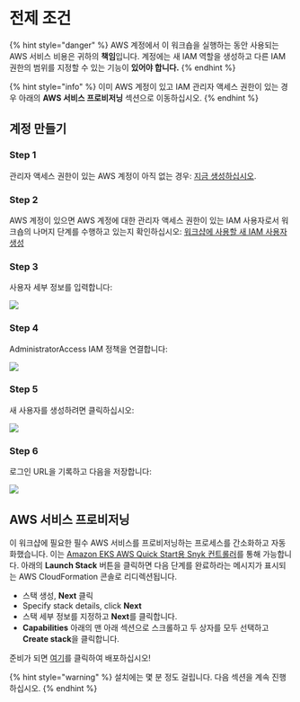 # 전제 조건

{% hint style="danger" %}
AWS 계정에서 이 워크숍을 실행하는 동안 사용되는 AWS 서비스 비용은 귀하의 **책임**입니다. 계정에는 새 IAM 역할을 생성하고 다른 IAM 권한의 범위를 지정할 수 있는 기능이 **있어야 합니다.**
{% endhint %}

{% hint style="info" %}
이미 AWS 계정이 있고 IAM 관리자 액세스 권한이 있는 경우 아래의 **AWS 서비스 프로비저닝** 섹션으로 이동하십시오.
{% endhint %}

## 계정 만들기

### Step 1

관리자 액세스 권한이 있는 AWS 계정이 아직 없는 경우: [지금 생성하십시오](http://docs.aws.amazon.com/connect/latest/adminguide/gettingstarted.html#sign-up-for-aws).

### Step 2

AWS 계정이 있으면 AWS 계정에 대한 관리자 액세스 권한이 있는 IAM 사용자로서 워크숍의 나머지 단계를 수행하고 있는지 확인하십시오: [워크샵에 사용할 새 IAM 사용자 생성](https://console.aws.amazon.com/iam/home?region=us-east-1#/users$new)

### Step 3

사용자 세부 정보를 입력합니다:

![](https://partner-workshop-assets.s3.us-east-2.amazonaws.com/iam-1-create-user.png)

### Step 4

AdministratorAccess IAM 정책을 연결합니다:

![](https://partner-workshop-assets.s3.us-east-2.amazonaws.com/iam-2-attach-policy%20\(1\).png)

### Step 5

새 사용자를 생성하려면 클릭하십시오:

![](https://partner-workshop-assets.s3.us-east-2.amazonaws.com/iam-3-create-user.png)

### Step 6

로그인 URL을 기록하고 다음을 저장합니다:

![](https://partner-workshop-assets.s3.us-east-2.amazonaws.com/iam-4-save-url.png)

## AWS 서비스 프로비저닝

이 워크샵에 필요한 필수 AWS 서비스를 프로비저닝하는 프로세스를 간소화하고 자동화했습니다. 이는 [Amazon EKS AWS Quick Start용 Snyk 컨트롤러](https://github.com/aws-quickstart/quickstart-eks-snyk)를 통해 가능합니다. 아래의 **Launch Stack** 버튼을 클릭하면 다음 단계를 완료하라는 메시지가 표시되는 AWS CloudFormation 콘솔로 리디렉션됩니다.

* 스택 생성, **Next** 클릭
* Specify stack details, click **Next**
* 스택 세부 정보를 지정하고 **Next**를 클릭합니다.
* **Capabilities** 아래의 맨 아래 섹션으로 스크롤하고 두 상자를 모두 선택하고 **Create stack**을 클릭합니다.

준비가 되면 [여기](https://us-west-2.console.aws.amazon.com/cloudformation/home?region=us-west-2#/stacks/create/template?stackName=Amazon-EKS-with-Snyk\&templateURL=https://aws-quickstart.s3.us-west-2.amazonaws.com/quickstart-amazon-eks/templates/amazon-eks-master.template.yaml)를 클릭하여 배포하십시오!

{% hint style="warning" %}
설치에는 몇 분 정도 걸립니다. 다음 섹션을 계속 진행하십시오.
{% endhint %}
